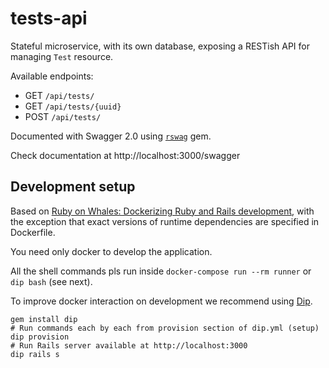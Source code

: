 # tests-api

Stateful microservice, with its own database, exposing a RESTish API for managing `Test` resource.

Available endpoints:
- GET `/api/tests/`
- GET `/api/tests/{uuid}`
- POST `/api/tests/`

Documented with Swagger 2.0 using [`rswag`](https://github.com/rswag/rswag) gem.

Check documentation at http://localhost:3000/swagger

## Development setup

Based on [Ruby on Whales: Dockerizing Ruby and Rails development](https://evilmartians.com/chronicles/ruby-on-whales-docker-for-ruby-rails-development), with the exception that exact versions of runtime dependencies are specified in Dockerfile.

You need only docker to develop the application.

All the shell commands pls run inside `docker-compose run --rm runner` or `dip bash` (see next).

To improve docker interaction on development we recommend using [Dip](https://github.com/bibendi/dip#dip).

```console
gem install dip
# Run commands each by each from provision section of dip.yml (setup)
dip provision
# Run Rails server available at http://localhost:3000
dip rails s
```
